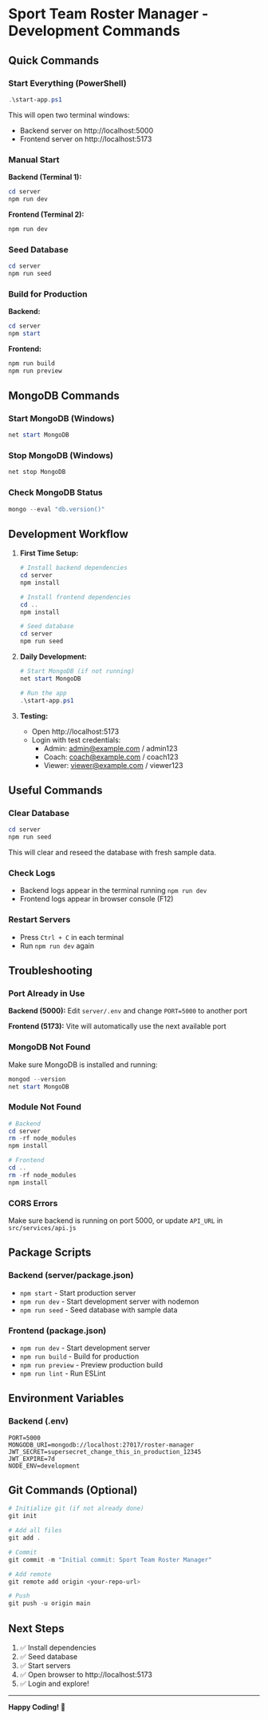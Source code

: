 # Sport Team Roster Manager - Development Commands

## Quick Commands

### Start Everything (PowerShell)
```powershell
.\start-app.ps1
```
This will open two terminal windows:
- Backend server on http://localhost:5000
- Frontend server on http://localhost:5173

### Manual Start

**Backend (Terminal 1):**
```powershell
cd server
npm run dev
```

**Frontend (Terminal 2):**
```powershell
npm run dev
```

### Seed Database
```powershell
cd server
npm run seed
```

### Build for Production

**Backend:**
```powershell
cd server
npm start
```

**Frontend:**
```powershell
npm run build
npm run preview
```

## MongoDB Commands

### Start MongoDB (Windows)
```powershell
net start MongoDB
```

### Stop MongoDB (Windows)
```powershell
net stop MongoDB
```

### Check MongoDB Status
```powershell
mongo --eval "db.version()"
```

## Development Workflow

1. **First Time Setup:**
   ```powershell
   # Install backend dependencies
   cd server
   npm install
   
   # Install frontend dependencies
   cd ..
   npm install
   
   # Seed database
   cd server
   npm run seed
   ```

2. **Daily Development:**
   ```powershell
   # Start MongoDB (if not running)
   net start MongoDB
   
   # Run the app
   .\start-app.ps1
   ```

3. **Testing:**
   - Open http://localhost:5173
   - Login with test credentials:
     - Admin: admin@example.com / admin123
     - Coach: coach@example.com / coach123
     - Viewer: viewer@example.com / viewer123

## Useful Commands

### Clear Database
```powershell
cd server
npm run seed
```
This will clear and reseed the database with fresh sample data.

### Check Logs
- Backend logs appear in the terminal running `npm run dev`
- Frontend logs appear in browser console (F12)

### Restart Servers
- Press `Ctrl + C` in each terminal
- Run `npm run dev` again

## Troubleshooting

### Port Already in Use
**Backend (5000):**
Edit `server/.env` and change `PORT=5000` to another port

**Frontend (5173):**
Vite will automatically use the next available port

### MongoDB Not Found
Make sure MongoDB is installed and running:
```powershell
mongod --version
net start MongoDB
```

### Module Not Found
```powershell
# Backend
cd server
rm -rf node_modules
npm install

# Frontend
cd ..
rm -rf node_modules
npm install
```

### CORS Errors
Make sure backend is running on port 5000, or update `API_URL` in `src/services/api.js`

## Package Scripts

### Backend (server/package.json)
- `npm start` - Start production server
- `npm run dev` - Start development server with nodemon
- `npm run seed` - Seed database with sample data

### Frontend (package.json)
- `npm run dev` - Start development server
- `npm run build` - Build for production
- `npm run preview` - Preview production build
- `npm run lint` - Run ESLint

## Environment Variables

### Backend (.env)
```
PORT=5000
MONGODB_URI=mongodb://localhost:27017/roster-manager
JWT_SECRET=supersecret_change_this_in_production_12345
JWT_EXPIRE=7d
NODE_ENV=development
```

## Git Commands (Optional)

```powershell
# Initialize git (if not already done)
git init

# Add all files
git add .

# Commit
git commit -m "Initial commit: Sport Team Roster Manager"

# Add remote
git remote add origin <your-repo-url>

# Push
git push -u origin main
```

## Next Steps

1. ✅ Install dependencies
2. ✅ Seed database
3. ✅ Start servers
4. ✅ Open browser to http://localhost:5173
5. ✅ Login and explore!

---

**Happy Coding! 🚀**